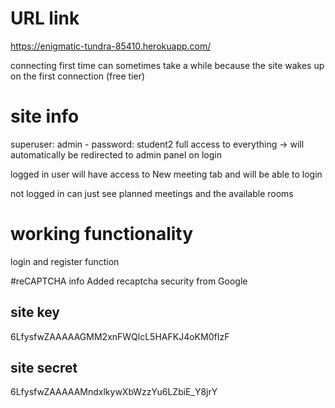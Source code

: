 # URL link
https://enigmatic-tundra-85410.herokuapp.com/

connecting first time can sometimes take a while because the site wakes up on the first connection (free tier)

# site info
superuser: admin - password: student2
full access to everything -> will automatically be redirected to admin panel on login

logged in user will have access to New meeting tab and will be able to login

not logged in can just see planned meetings and the available rooms

# working functionality

login and register function

#reCAPTCHA info
Added recaptcha security from Google

## site key
6LfysfwZAAAAAGMM2xnFWQlcL5HAFKJ4oKM0fIzF

## site secret
6LfysfwZAAAAAMndxlkywXbWzzYu6LZbiE_Y8jrY